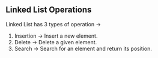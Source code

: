 ## Linked List Operations

Linked List has 3 types of operation -> 
1. Insertion -> Insert a new element.
2. Delete -> Delete a given element.
3. Search -> Search for an element and return its position.

